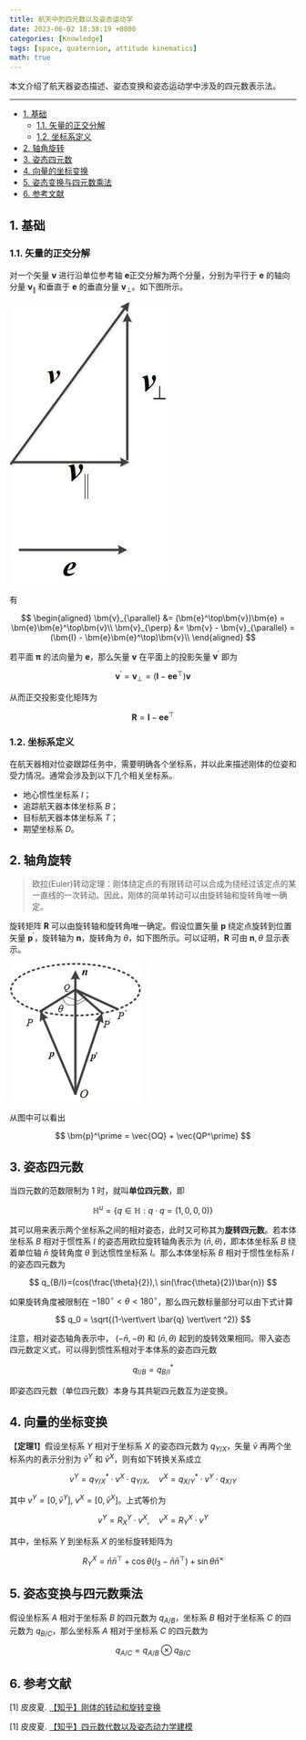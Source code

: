 ```yaml
---
title: 航天中的四元数以及姿态运动学
date: 2023-06-02 18:38:19 +0800
categories: [Knowledge]
tags: [space, quaternion, attitude kinematics]
math: true
---
```


本文介绍了航天器姿态描述、姿态变换和姿态运动学中涉及的四元数表示法。

<!--more-->

---

- [1. 基础](#1-基础)
  - [1.1. 矢量的正交分解](#11-矢量的正交分解)
  - [1.2. 坐标系定义](#12-坐标系定义)
- [2. 轴角旋转](#2-轴角旋转)
- [3. 姿态四元数](#3-姿态四元数)
- [4. 向量的坐标变换](#4-向量的坐标变换)
- [5. 姿态变换与四元数乘法](#5-姿态变换与四元数乘法)
- [6. 参考文献](#6-参考文献)



## 1. 基础

### 1.1. 矢量的正交分解

对一个矢量​ $\bm{v}$ 进行沿单位参考轴 $\bm{e}$ ​正交分解为两个分量，分别为平行于 $\bm{e}$ ​的轴向分量 $\bm{v}_{\parallel}$ 和垂直于 $\bm{e}$ ​的垂直分量 $\bm{v}_{\perp}$。如下图所示。

![](/assets/img/postsimg/20230602/orthogonal_decomposition.jpg)

有

$$
\begin{aligned}
\bm{v}_{\parallel} &= (\bm{e}^\top\bm{v})\bm{e} = \bm{e}\bm{e}^\top\bm{v}\\
\bm{v}_{\perp} &= \bm{v} - \bm{v}_{\parallel} = (\bm{I} - \bm{e}\bm{e}^\top)\bm{v}\\
\end{aligned}
$$

若平面 $\bm{\pi}$ 的法向量为 $\bm{e}$，那么矢量 $\bm{v}$ 在平面上的投影矢量 $\bm{v}^\prime$ 即为

$$
\bm{v}^\prime = \bm{v}_{\perp} = (\bm{I} - \bm{e}\bm{e}^\top)\bm{v}
$$

从而正交投影变化矩阵为

$$
\bm{R} = \bm{I}-\bm{e}\bm{e}^\top
$$

### 1.2. 坐标系定义

在航天器相对位姿跟踪任务中，需要明确各个坐标系，并以此来描述刚体的位姿和受力情况。通常会涉及到以下几个相关坐标系。
- 地心惯性坐标系 $I$；
- 追踪航天器本体坐标系 $B$；
- 目标航天器本体坐标系 $T$； 
- 期望坐标系 $D$。

## 2. 轴角旋转

> 欧拉(Euler)转动定理：刚体绕定点的有限转动可以合成为绕经过该定点的某一直线的一次转动。因此，刚体的简单转动可以由旋转轴和旋转角唯一确定。

旋转矩阵​ $\bm{R}$ 可以由旋转轴和旋转角唯一确定。假设位置矢量​ $\bm{p}$ 绕定点旋转到位置矢量 $\bm{p}^\prime$，旋转轴为 $\bm{n}$，旋转角为 $\theta$，如下图所示。可以证明，$\bm{R}$ 可由 $\bm{n},\theta$ 显示表示。

![](/assets/img/postsimg/20230602/rotation1.jpg)

从图中可以看出

$$
\bm{p}^\prime = \vec{OQ} + \vec{QP^\prime}
$$

## 3. 姿态四元数

当四元数的范数限制为 1 时，就叫**单位四元数**，即

$$
\mathbb{H}^u=\{q\in \mathbb{H}: q\cdot q=(1,0,0,0)\}
$$

其可以用来表示两个坐标系之间的相对姿态，此时又可称其为**旋转四元数**。若本体坐标系 $B$ 相对于惯性系 $I$ 的姿态用欧拉旋转轴角表示为 $(\bar{n},\theta)$，即本体坐标系 $B$ 绕着单位轴 $\bar{n}$ 旋转角度 $\theta$ 到达惯性坐标系 $I$。那么本体坐标系 $B$ 相对于惯性坐标系 $I$ 的姿态四元数为

$$
q_{B/I}=(cos(\frac{\theta}{2}),\ sin(\frac{\theta}{2})\bar{n})
$$

如果旋转角度被限制在 $-180^{\circ}< \theta < 180^{\circ}$，那么四元数标量部分可以由下式计算

$$
q_0 = \sqrt{(1-\vert\vert \bar{q} \vert\vert ^2)}
$$

注意，相对姿态轴角表示中， $(-\bar{n},-\theta)$ 和 $(\bar{n},\theta)$ 起到的旋转效果相同。带入姿态四元数定义式，可以得到惯性系相对于本体系的姿态四元数

$$
q_{I/B} = q_{B/I}^*
$$

即姿态四元数（单位四元数）本身与其共轭四元数互为逆变换。

## 4. 向量的坐标变换

【**定理1**】假设坐标系 $Y$ 相对于坐标系 $X$ 的姿态四元数为 $q_{Y/X}$，矢量 $\bar{v}$ 再两个坐标系内的表示分别为 $\bar{v}^Y$ 和 $\bar{v}^X$，则有如下转换关系成立

$$
v^Y = q^*_{Y/X}\cdot v^X \cdot q_{Y/X},\quad v^X = q^*_{X/Y}\cdot v^Y \cdot q_{X/Y}
$$

其中 $v^Y = [0,\bar{v}^Y],\ v^X = [0,\bar{v}^X]$。上式等价为

$$
v^Y = R_X^Y\cdot v^X,\quad v^X = R_Y^X\cdot v^Y
$$

其中，坐标系 $Y$ 到坐标系 $X$ 的坐标旋转矩阵为

$$
R_Y^X = \bar{n}\bar{n}^\top+\cos\theta(I_3-\bar{n}\bar{n}^\top)+\sin\theta \bar{n}^{\times}
$$

## 5. 姿态变换与四元数乘法

假设坐标系 $A$ 相对于坐标系 $B$ 的四元数为 $q_{A/B}$，坐标系 $B$ 相对于坐标系 $C$ 的四元数为 $q_{B/C}$，那么坐标系 $A$ 相对于坐标系 $C$ 的四元数为

$$
q_{A/C} = q_{A/B} \otimes q_{B/C}
$$

## 6. 参考文献

[1] 皮皮夏. [【知乎】刚体的转动和旋转变换](https://zhuanlan.zhihu.com/p/39375082)

[1] 皮皮夏. [【知乎】四元数代数以及姿态动力学建模](https://zhuanlan.zhihu.com/p/375199378)
